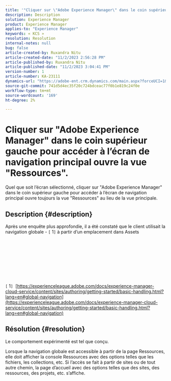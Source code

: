 ```yaml
---
title: '"Cliquer sur \"Adobe Experience Manager\" dans le coin supérieur gauche pour accéder à l’écran de navigation principal ouvre la vue \"Ressources\".'
description: Description
solution: Experience Manager
product: Experience Manager
applies-to: "Experience Manager"
keywords: « KCS »
resolution: Resolution
internal-notes: null
bug: false
article-created-by: Ruxandra Nitu
article-created-date: "11/2/2023 2:56:28 PM"
article-published-by: Ruxandra Nitu
article-published-date: "11/2/2023 3:04:41 PM"
version-number: 1
article-number: KA-23111
dynamics-url: "https://adobe-ent.crm.dynamics.com/main.aspx?forceUCI=1&pagetype=entityrecord&etn=knowledgearticle&id=8923effd-8f79-ee11-8179-6045bd006149"
source-git-commit: 741d5d4ec35f20c724bdceac77f0b1e819c24f0e
workflow-type: tm+mt
source-wordcount: '169'
ht-degree: 2%

---
```


# Cliquer sur &quot;Adobe Experience Manager&quot; dans le coin supérieur gauche pour accéder à l’écran de navigation principal ouvre la vue &quot;Ressources&quot;.


Quel que soit l’écran sélectionné, cliquer sur &quot;Adobe Experience Manager&quot; dans le coin supérieur gauche pour accéder à l’écran de navigation principal ouvre toujours la vue &quot;Ressources&quot; au lieu de la vue principale.

## Description {#description}

Après une enquête plus approfondie, il a été constaté que le client utilisait la navigation globale - `[` 1`]`  à partir d’un emplacement dans Assets<br><br> <br><br> <br><br> <br><br> <br><br>`[` 1`]`  [https://experienceleague.adobe.com/docs/experience-manager-cloud-service/content/sites/authoring/getting-started/basic-handling.html?lang=en#global-navigation](https://experienceleague.adobe.com/docs/experience-manager-cloud-service/content/sites/authoring/getting-started/basic-handling.html?lang=en#global-navigation)

## Résolution {#resolution}


Le comportement expérimenté est tel que conçu.

Lorsque la navigation globale est accessible à partir de la page Ressources, elle doit afficher la console Ressources avec des options telles que les fichiers, les collections, etc.
Si l’accès se fait à partir de sites ou de tout autre chemin, la page d’accueil avec des options telles que des sites, des ressources, des projets, etc. s’affiche.
